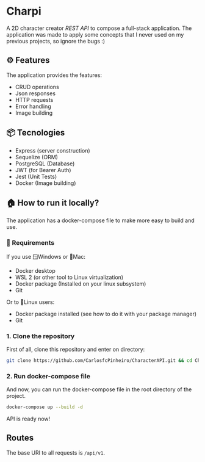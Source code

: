 # Charpi
A 2D character creator *REST API* to compose a full-stack application. The application was made to apply some concepts that I never used on my previous projects, so ignore the bugs :)

## ⚙️ Features
The application provides the features:
- CRUD operations
- Json responses
- HTTP requests
- Error handling
- Image building

## 📦 Tecnologies
- Express (server construction)
- Sequelize (ORM)
- PostgreSQL (Database)
- JWT (for Bearer Auth)
- Jest (Unit Tests)
- Docker (Image building)

## 🏠 How to run it locally?
The application has a docker-compose file to make more easy to build and use.

### 📝 Requirements
If you use 🪟Windows or 🍎Mac:
- Docker desktop
- WSL 2 (or other tool to Linux virtualization)
- Docker package (Installed on your linux subsystem)
- Git

Or to 🐧Linux users:
- Docker package installed (see how to do it with your package manager)
- Git

### 1. Clone the repository
First of all, clone this repository and enter on directory:
```bash
git clone https://github.com/CarlosfcPinheiro/CharacterAPI.git && cd CharacterAPI
```

### 2. Run docker-compose file
And now, you can run the docker-compose file in the root directory of the project.
```bash
docker-compose up --build -d
```

API is ready now!

## Routes
The base URI to all requests is ```/api/v1```.